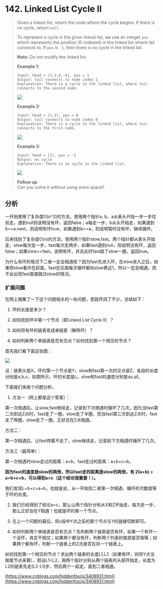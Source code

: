 # 142. Linked List Cycle II

> Given a linked list, return the node where the cycle begins. If there is no cycle, return `null`.
>
> To represent a cycle in the given linked list, we use an integer `pos` which represents the position \(0-indexed\) in the linked list where tail connects to. If `pos` is `-1`, then there is no cycle in the linked list.
>
> **Note:** Do not modify the linked list.
>
> **Example 1:**
>
> ```text
> Input: head = [3,2,0,-4], pos = 1
> Output: tail connects to node index 1
> Explanation: There is a cycle in the linked list, where tail connects to the second node.
> ```
>
> ![](https://assets.leetcode.com/uploads/2018/12/07/circularlinkedlist.png)
>
> **Example 2:**
>
> ```text
> Input: head = [1,2], pos = 0
> Output: tail connects to node index 0
> Explanation: There is a cycle in the linked list, where tail connects to the first node.
> ```
>
> ![](https://assets.leetcode.com/uploads/2018/12/07/circularlinkedlist_test2.png)
>
> **Example 3:**
>
> ```text
> Input: head = [1], pos = -1
> Output: no cycle
> Explanation: There is no cycle in the linked list.
> ```
>
> ![](https://assets.leetcode.com/uploads/2018/12/07/circularlinkedlist_test3.png)
>
> **Follow up**:  
> Can you solve it without using extra space?

## 分析

 一开始使用了复杂度O\(n^2\)的方法，使用两个指针a, b。a从表头开始一步一步往前走，遇到null则说明没有环，返回false；a每走一步，b从头开始走，如果遇到b==a.next，则说明有环true，如果遇到b==a，则说明暂时没有环，继续循环。

后来找到了复杂度O\(n\)的方法，使用两个指针slow,fast。两个指针都从表头开始走，slow每次走一步，fast每次走两步，如果fast遇到null，则说明没有环，返回false；如果slow==fast，说明有环，并且此时fast超了slow一圈，返回true。

为什么有环的情况下二者一定会相遇呢？因为fast先进入环，在slow进入之后，如果把slow看作在前面，fast在后面每次循环都向slow靠近1，所以一定会相遇，而不会出现fast直接跳过slow的情况。

### 扩展问题

在网上搜集了一下这个问题相关的一些问题，思路开阔了不少，总结如下：

1. 环的长度是多少？

2. 如何找到环中第一个节点（即Linked List Cycle II）？

3. 如何将有环的链表变成单链表（解除环）？

4. 如何判断两个单链表是否有交点？如何找到第一个相交的节点？

首先我们看下面这张图：

![](https://images0.cnblogs.com/blog/354747/201311/05171805-64db9f059a1641e7afaf3dd8223c4fe7.jpg)

设：链表头是X，环的第一个节点是Y，slow和fast第一次的交点是Z。各段的长度分别是a,b,c，如图所示。环的长度是L。slow和fast的速度分别是qs,qf。

下面我们来挨个问题分析。

1. 方法一（网上都是这个答案）：

第一次相遇后，让slow,fast继续走，记录到下次相遇时循环了几次。因为当fast第二次到达Z点时，fast走了一圈，slow走了半圈，而当fast第三次到达Z点时，fast走了两圈，slow走了一圈，正好还在Z点相遇。

方法二：

第一次相遇后，让fast停着不走了，slow继续走，记录到下次相遇时循环了几次。

方法三（最简单）：

第一次相遇时slow走过的距离：a+b，fast走过的距离：a+b+c+b。

**因为fast的速度是slow的两倍，所以fast走的距离是slow的两倍，有 2\(a+b\) = a+b+c+b，可以得到a=c（这个结论很重要！）。**

我们发现L=b+c=a+b，也就是说，从一开始到二者第一次相遇，循环的次数就等于环的长度。

2. 我们已经得到了结论a=c，那么让两个指针分别从X和Z开始走，每次走一步，那么正好会在Y相遇！也就是环的第一个节点。

3. 在上一个问题的最后，将c段中Y点之前的那个节点与Y的链接切断即可。

4. 如何判断两个单链表是否有交点？先判断两个链表是否有环，如果一个有环一个没环，肯定不相交；如果两个都没有环，判断两个列表的尾部是否相等；如果两个都有环，判断一个链表上的Z点是否在另一个链表上。

如何找到第一个相交的节点？求出两个链表的长度L1,L2（如果有环，则将Y点当做尾节点来算），假设L1&lt;L2，用两个指针分别从两个链表的头部开始走，长度为L2的链表先走\(L2-L1\)步，然后两个一起走，直到二者相遇。

[https://www.cnblogs.com/hiddenfox/p/3408931.html](https://www.cnblogs.com/hiddenfox/p/3408931.html)

